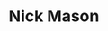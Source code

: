---
title: "Nick Mason"
summary: "British drummer . Founding member of in 1965, he is the only group member to have performed on each and every one of their albums. *Note: There is also a much younger American session drummer and percussionist with the name Nick Mason.*"
image: "nick-mason.jpg"
---